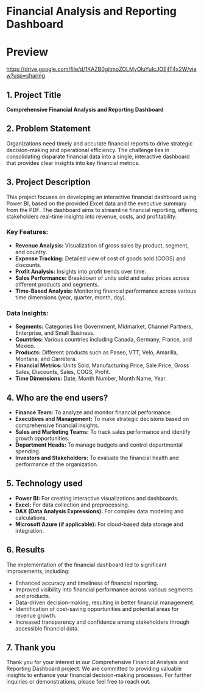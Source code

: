 # Financial Analysis and Reporting Dashboard
# Preview 
https://drive.google.com/file/d/1KAZB0gitmoZOLMyOluYuIcJOEjIT4x2W/view?usp=sharing

## 1. Project Title
**Comprehensive Financial Analysis and Reporting Dashboard**

## 2. Problem Statement
Organizations need timely and accurate financial reports to drive strategic decision-making and operational efficiency. The challenge lies in consolidating disparate financial data into a single, interactive dashboard that provides clear insights into key financial metrics.

## 3. Project Description
This project focuses on developing an interactive financial dashboard using Power BI, based on the provided Excel data and the executive summary from the PDF. The dashboard aims to streamline financial reporting, offering stakeholders real-time insights into revenue, costs, and profitability.

### Key Features:
- **Revenue Analysis:** Visualization of gross sales by product, segment, and country.
- **Expense Tracking:** Detailed view of cost of goods sold (COGS) and discounts.
- **Profit Analysis:** Insights into profit trends over time.
- **Sales Performance:** Breakdown of units sold and sales prices across different products and segments.
- **Time-Based Analysis:** Monitoring financial performance across various time dimensions (year, quarter, month, day).

### Data Insights:
- **Segments:** Categories like Government, Midmarket, Channel Partners, Enterprise, and Small Business.
- **Countries:** Various countries including Canada, Germany, France, and Mexico.
- **Products:** Different products such as Paseo, VTT, Velo, Amarilla, Montana, and Carretera.
- **Financial Metrics:** Units Sold, Manufacturing Price, Sale Price, Gross Sales, Discounts, Sales, COGS, Profit.
- **Time Dimensions:** Date, Month Number, Month Name, Year.

## 4. Who are the end users?
- **Finance Team:** To analyze and monitor financial performance.
- **Executives and Management:** To make strategic decisions based on comprehensive financial insights.
- **Sales and Marketing Teams:** To track sales performance and identify growth opportunities.
- **Department Heads:** To manage budgets and control departmental spending.
- **Investors and Stakeholders:** To evaluate the financial health and performance of the organization.

## 5. Technology used
- **Power BI:** For creating interactive visualizations and dashboards.
- **Excel:** For data collection and preprocessing.
- **DAX (Data Analysis Expressions):** For complex data modeling and calculations.
- **Microsoft Azure (if applicable):** For cloud-based data storage and integration.

## 6. Results
The implementation of the financial dashboard led to significant improvements, including:
- Enhanced accuracy and timeliness of financial reporting.
- Improved visibility into financial performance across various segments and products.
- Data-driven decision-making, resulting in better financial management.
- Identification of cost-saving opportunities and potential areas for revenue growth.
- Increased transparency and confidence among stakeholders through accessible financial data.

## 7. Thank you
Thank you for your interest in our Comprehensive Financial Analysis and Reporting Dashboard project. We are committed to providing valuable insights to enhance your financial decision-making processes. For further inquiries or demonstrations, please feel free to reach out.

